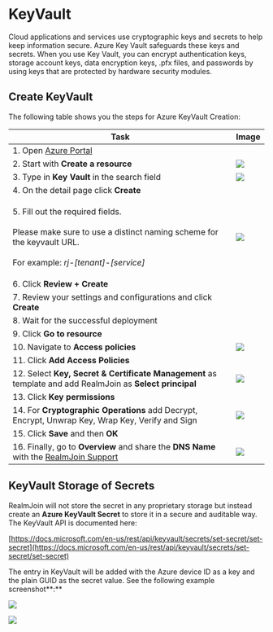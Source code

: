 # KeyVault

Cloud applications and services use cryptographic keys and secrets to help keep information secure. Azure Key Vault safeguards these keys and secrets. When you use Key Vault, you can encrypt authentication keys, storage account keys, data encryption keys, .pfx files, and passwords by using keys that are protected by hardware security modules.

## Create KeyVault

The following table shows you the steps for Azure KeyVault Creation:

| Task                                                                                                                                                                     | Image                                                   |
| ------------------------------------------------------------------------------------------------------------------------------------------------------------------------ | ------------------------------------------------------- |
| 1. Open [Azure Portal](https://portal.azure.com)                                                                                                                         |                                                         |
| 2. Start with **Create a resource**                                                                                                                                      | ![](<../../.gitbook/assets/image (12) (1) (1).png>)     |
| 3. Type in **Key Vault** in the search field                                                                                                                             | ![](<../../.gitbook/assets/image (16) (1) (2).png>)     |
| 4. On the detail page click **Create**                                                                                                                                   |                                                         |
| <p>5. Fill out the required fields.<br><br>Please make sure to use a distinct naming scheme for the keyvault URL.<br><br>For example: <em>rj-[tenant]-[service]</em></p> | ![](<../../.gitbook/assets/image (8) (2).png>)          |
| 6. Click **Review + Create**                                                                                                                                             |                                                         |
| 7. Review your settings and configurations and click **Create**                                                                                                          |                                                         |
| 8. Wait for the successful deployment                                                                                                                                    |                                                         |
| 9. Click **Go to resource**                                                                                                                                              |                                                         |
| 10. Navigate to **Access policies**                                                                                                                                      | ![](<../../.gitbook/assets/image (19) (1).png>)         |
| 11. Click **Add Access Policies**                                                                                                                                        |                                                         |
| 12. Select **Key, Secret & Certificate Management** as template and add RealmJoin as **Select principal**                                                                | ![](<../../.gitbook/assets/image (10) (1) (2) (1).png>) |
| 13. Click **Key permissions**                                                                                                                                            |                                                         |
| 14. For **Cryptographic Operations** add Decrypt, Encrypt, Unwrap Key, Wrap Key, Verify and Sign                                                                         | ![](<../../.gitbook/assets/image (17) (1) (1).png>)     |
| 15. Click **Save** and then **OK**                                                                                                                                       |                                                         |
| 16. Finally, go to **Overview** and share the **DNS Name** with the [RealmJoin Support](mailto:support@realmjoin.com)                                      | ![](<../../.gitbook/assets/image (14) (1).png>)         |

## KeyVault Storage of Secrets

RealmJoin will not store the secret in any proprietary storage but instead create an **Azure KeyVault Secret** to store it in a secure and auditable way. The KeyVault API is documented here:

[https://docs.microsoft.com/en-us/rest/api/keyvault/secrets/set-secret/set-secret](https://docs.microsoft.com/en-us/rest/api/keyvault/secrets/set-secret/set-secret)

The entry in KeyVault will be added with the Azure device ID as a key and the plain GUID as the secret value. See the following example screenshot\*\*:\*\*

![](<../../.gitbook/assets/image (15) (1) (2).png>)

![](<../../.gitbook/assets/image (20) (1) (2).png>)
